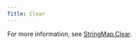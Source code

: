 ```yaml
---
Title: Clear
---
```


For more information, see [StringMap.Clear](https://sm.alliedmods.net/new-api/adt_trie/StringMap/Clear).

